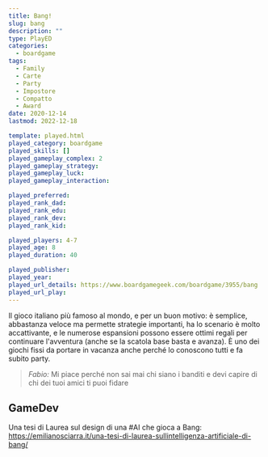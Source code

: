 ```yaml
---
title: Bang!
slug: bang
description: ""
type: PlayED
categories:
  - boardgame
tags:
  - Family
  - Carte
  - Party
  - Impostore
  - Compatto
  - Award
date: 2020-12-14
lastmod: 2022-12-18

template: played.html
played_category: boardgame
played_skills: []
played_gameplay_complex: 2
played_gameplay_strategy: 
played_gameplay_luck: 
played_gameplay_interaction: 

played_preferred: 
played_rank_dad: 
played_rank_edu: 
played_rank_dev: 
played_rank_kid: 

played_players: 4-7
played_age: 8
played_duration: 40

played_publisher: 
played_year: 
played_url_details: https://www.boardgamegeek.com/boardgame/3955/bang
played_url_play: 
---
```


Il gioco italiano più famoso al mondo, e per un buon motivo: è semplice, abbastanza veloce ma permette strategie importanti, ha lo scenario è molto accattivante, e le numerose espansioni possono essere ottimi regali per continuare l'avventura (anche se la scatola base basta e avanza).
È uno dei giochi fissi da portare in vacanza anche perché lo conoscono tutti e fa subito party.

> *Fabio:*
> Mi piace perché non sai mai chi siano i banditi e devi capire di chi dei tuoi amici ti puoi fidare


## GameDev
Una tesi di Laurea sul design di una #AI che gioca a Bang:  
<https://emilianosciarra.it/una-tesi-di-laurea-sullintelligenza-artificiale-di-bang/>
